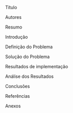 Título

Autores

Resumo

Introdução

Definição do Problema

Solução do Problema

Resultados de implementação

Análise dos Resultados

Conclusões

Referências

Anexos